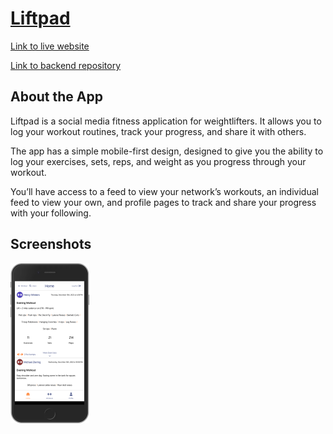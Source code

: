 # [Liftpad](https://liftpad.onrender.com)

[Link to live website](https://liftpad.onrender.com)

[Link to backend repository](https://github.com/HenryWinters/fitness-tracker-backend)

## About the App 

Liftpad is a social media fitness application for weightlifters. It allows you to log your workout routines, track your progress, and share it with others. 

The app has a simple mobile-first design, designed to give you the ability to log your exercises, sets, reps, and weight as you progress through your workout. 

You’ll have access to a feed to view your network’s workouts, an individual feed to view your own, and profile pages to track and share your progress with your following.  

## Screenshots
<img alt='Screenshot of home feed on Iphone' src='src/images/liftpad.onrender.com_home(iPhone%206_7_8%20Plus).png' width=25%) />